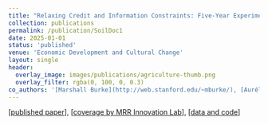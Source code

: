 ```yaml
---
title: "Relaxing Credit and Information Constraints: Five-Year Experimental Evidence from Tanzanian Agriculture"
collection: publications
permalink: /publication/SoilDoc1
date: 2025-01-01
status: 'published'
venue: 'Economic Development and Cultural Change'
layout: single
header:
  overlay_image: images/publications/agriculture-thumb.png
  overlay_filter: rgba(0, 100, 0, 0.3)  
co_authors: '[Marshall Burke](http://web.stanford.edu/~mburke/), [Aurélie Harou](https://aurelieharou.com/), [David Lobell](https://profiles.stanford.edu/david-lobell), [Malgosia Madajewicz](https://people.climate.columbia.edu/users/profile/malgosia-madajewicz), [Christopher Magomba](https://basis.ucdavis.edu/people/christopher-magomba), [Hope Michelson](https://www.hopemichelson.org/), [Cheryl Palm](https://abe.ufl.edu/people/faculty/cheryl-palm/), and [Jiani Xue](https://marketing.wharton.upenn.edu/profile/jennyxue/)'
---
```

[[published paper](https://www.journals.uchicago.edu/doi/10.1086/731589)], [[coverage by MRR Innovation Lab](https://basis.ucdavis.edu/news/qa-hope-michelson)], [[data and code](https://dataverse.harvard.edu/dataset.xhtml?persistentId=doi:10.7910/DVN/FVLQF5)]
